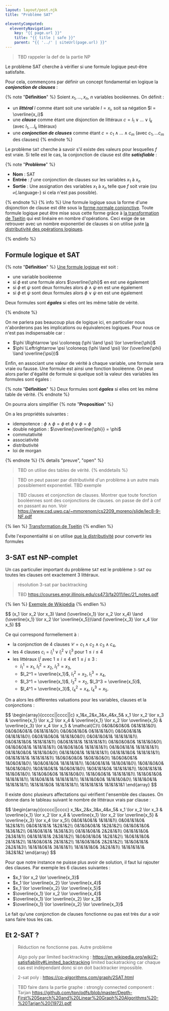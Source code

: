 ```yaml
---
layout: layout/post.njk
title: "Problème SAT"

eleventyComputed:
  eleventyNavigation:
    key: "{{ page.url }}"
    title: "{{ title | safe }}"
    parent: "{{ '../' | siteUrl(page.url) }}"
---
```


> TBD rappeler la def de la partie NP

Le problème SAT cherche à vérifier si une formule logique peut-être satisfaite.

Pour cela, commençons par définir un concept fondamental en logique la **_conjonction de clauses_** :

<div id="définition-clauses"></div>

{% note "**Définition**" %}
Soient $x_1, \dots, x_n$, $n$ variables booléennes. On définit :

- un **_littéral_** $l$ comme étant soit une variable $l = x_i$, soit sa négation $l = \overline{x_i}$
- une **_clause_** comme étant une disjonction de littéraux $c = l_1 \lor \dots \lor l_k$ (avec $l_1, \dots l_k$ littéraux)
- une **_conjonction de clauses_** comme étant $c = c_1 \land \dots \land c_m$ (avec $c_1, \dots c_m$ des clauses)
{% endnote %}

Le problème `SAT` cherche à savoir s'il existe des valeurs pour lesquelles $f$ est vraie. Si telle est le cas, la conjonction de clause est dite **_satisfiable_** :

{% note "**Problème**" %}

- **Nom** : SAT
- **Entrée** : $f$ une conjonction de clauses sur les variables $x_1$ à $x_n$
- **Sortie** : Une assignation des variables $x_1$ à $x_n$ telle que $f$ soit vraie (ou `∅`{.language-} si cela n'est pas possible).

{% endnote %}
{% info %}
Une formule logique sous la forme d'une disjonction de clause est dite sous la [forme normale conjonctive](https://fr.wikipedia.org/wiki/Forme_normale_conjonctive). Toute formule logique peut être mise sous cette forme grâce à [la transformation de Tseitin](https://fr.wikipedia.org/wiki/Transformation_de_Tseitin) qui est linéaire en nombre d'opérations. Ceci exige de se retrouver avec un nombre exponentiel de clauses si on utilise juste [la distributivité des opérations logiques](https://fr.wikipedia.org/wiki/Forme_normale_conjonctive#Conversion_lin%C3%A9aire_%C3%A9quisatisfiable).

{% endinfo %}

## Formule logique et SAT

{% note "**Définition**" %}
[Une formule logique](https://fr.wikipedia.org/wiki/Formule_logique) est soit :

- une variable booléenne
- si $\phi$ est une formule alors $\overline{\phi}$ en est une également
- si $\phi$ et $\psi$ sont deux formules alors $\phi \land \psi$ en est une également
- si $\phi$ et $\psi$ sont deux formules alors $\phi \lor \psi$ en est une également

Deux formules sont **_égales_** si elles ont les même table de vérité.

{% endnote %}

On ne parlera pas beaucoup plus de logique ici, en particulier nous n'aborderons pas les implications ou équivalences logiques. Pour nous ce n'est pas indispensable car :

- $\phi \Rightarrow \psi \coloneqq (\phi \land \psi) \lor \overline{\phi}$
- $\phi \Leftrightarrow \psi \coloneqq (\phi \land \psi) \lor (\overline{\phi} \land \overline{\psi})$

Enfin, en associant une valeur de vérité à chaque variable, une formule sera vraie ou fausse. Une formule est ainsi une fonction booléenne. On peut alors parler d'égalité de formule si quelque soit la valeur des variables les formules sont égales :

{% note "**Définition**" %}
Deux formules sont **_égales_** si elles ont les même table de vérité.
{% endnote %}

On pourra alors simplifier 
{% note "**Proposition**" %}

On a les propriétés suivantes :

- idempotence : $\phi \land \phi = \phi$ et $\phi \lor \phi = \phi$
- double négation : $\overline{\overline{\phi}} = \phi$
- commutativité 
- associativité
- distributivité
- loi de morgan

{% endnote %}
{% details "preuve", "open" %}

> TBD on utilise des tables de vérité.
{% enddetails %}

> TBD on peut passer par distributivité d'un problème à un autre mais possiblement exponentiel.
> TBD 
> exemple

> TBD clauses et conjonction de clauses. Montrer que toute fonction booléennes sont des conjonctions de clauses. on passe de dnf à cnf en passant au non. Voir <https://www.csd.uwo.ca/~mmorenom/cs2209_moreno/slide/lec8-9-NF.pdf>

{% lien %}
[Transformation de Tseitin](https://www.youtube.com/watch?v=v2uW258qIsM)
{% endlien %}

Évite l'exponentialité si on utilise [que la distributivité](https://fr.wikipedia.org/wiki/Forme_normale_conjonctive#Conversion_lin%C3%A9aire_%C3%A9quisatisfiable
) pour convertir les formules

## <span id="3-sat"></span>3-SAT est NP-complet

Un cas particulier important du problème `SAT` est le problème `3-SAT` ou toutes les clauses ont exactement 3 littéraux.

> résolution 3-sat par backtracking
>
> TBD <https://courses.engr.illinois.edu/cs473/fa2011/lec/21_notes.pdf>
>


{% lien %}
[Exemple de Wikipédia](https://fr.wikipedia.org/wiki/Probl%C3%A8me_3-SAT#Description)
{% endlien %}

<div>
$$
(x_1 \lor x_2 \lor x_3) \land (\overline{x_1} \lor x_2 \lor x_4) \land (\overline{x_1} \lor x_2 \lor \overline{x_5})\land (\overline{x_3} \lor x_4 \lor x_5)
$$
</div>

Ce qui correspond formellement à :

- la conjonction de 4 clauses $\mathcal{C} = c_1 \land c_2 \land c_3 \land c_4$,
- les 4 clauses $c_i = l_i^1 \lor l_i^2 \lor l_i^3$ pour $1\leq i \leq 4$
- les littéraux $l_i^j$ avec $1\leq i \leq 4$ et $1\leq j \leq 3$ :
  - $l_1^1 = x_1$, $l_1^2 = x_2$, $l_1^3 = x_3$,
  - $l_2^1 = \overline{x_1}$, $l_1^2 = x_2$, $l_1^3 = x_4$,
  - $l_3^1 = \overline{x_1}$, $l_3^2 = x_2$, $l_3^3 = \overline{x_5}$,
  - $l_4^1 = \overline{x_3}$, $l_4^2 = x_4$, $l_4^3 = x_5$.

On a alors les différentes valuations pour les variables, clauses et la conjonctions :

<div>
$$
\begin{array}{ccccc||cccc||c}
x_1&x_2&x_3&x_4&x_5& x_1 \lor x_2 \lor x_3 & \overline{x_1} \lor x_2 \lor x_4 & \overline{x_1} \lor x_2 \lor \overline{x_5} & \overline{x_3} \lor x_4 \lor x_5 & \mathcal{C}\\
0&0&0&0&0& 0&1&1&1&0\\
0&0&0&0&1& 0&1&1&1&0\\
0&0&0&1&0& 0&1&1&1&0\\
0&0&0&1&1& 0&1&1&1&0\\
0&0&1&0&0& 1&1&1&0&0\\
0&0&1&0&1& 1&1&1&1&1\\
0&0&1&1&0& 1&1&1&1&1\\
0&0&1&1&1& 1&1&1&1&1\\
0&1&0&0&0& 1&1&1&0&0\\
0&1&0&0&1& 1&1&1&1&1\\
0&1&0&1&0& 1&1&1&1&1\\
0&1&0&1&1& 1&1&1&1&1\\
0&1&1&0&0& 1&1&1&0&0\\
0&1&1&0&1& 1&1&1&1&1\\
0&1&1&1&0& 1&1&1&1&1\\
0&1&1&1&1& 1&1&1&1&1\\
1&0&0&0&0& 1&0&1&0&0\\
1&0&0&0&1& 1&0&0&1&0\\
1&0&0&1&0& 1&1&1&1&1\\
1&0&0&1&1& 1&1&0&1&0\\
1&0&1&0&0& 1&0&1&0&0\\
1&0&1&0&1& 1&0&0&1&0\\
1&0&1&1&0& 1&1&1&1&1\\
1&0&1&1&1& 1&1&0&1&0\\
1&1&0&0&0& 1&1&1&0&0\\
1&1&0&0&1& 1&1&1&1&1\\
1&1&0&1&0& 1&1&1&1&1\\
1&1&0&1&1& 1&1&1&1&1\\
1&1&1&0&0& 1&1&1&0&0\\
1&1&1&0&1& 1&1&1&1&1\\
1&1&1&1&0& 1&1&1&1&1\\
1&1&1&1&1& 1&1&1&1&1
\end{array}
$$
</div>

Il existe donc plusieurs affectations qui vérifient l'ensemble des clauses. On donne dans le tableau suivant le nombre de littéraux vrais par clause :

<div>
$$
\begin{array}{ccccc||cccc}
x_1&x_2&x_3&x_4&x_5& x_1 \lor x_2 \lor x_3 & \overline{x_1} \lor x_2 \lor x_4 & \overline{x_1} \lor x_2 \lor \overline{x_5} & \overline{x_3} \lor x_4 \lor x_5\\
0&0&1&0&1& 1&1&1&1\\
0&0&1&1&0& 1&2&1&1\\
0&0&1&1&1& 1&2&1&2\\
0&1&0&0&1& 1&2&1&2\\
0&1&0&1&0& 1&3&1&2\\
0&1&0&1&1& 1&3&1&3\\
0&1&1&0&1& 2&2&1&1\\
0&1&1&1&0& 2&3&1&1\\
0&1&1&1&1& 2&3&1&2\\
1&0&0&1&0& 1&2&1&2\\
1&0&1&1&0& 2&1&1&2\\
1&1&0&0&1& 2&1&1&2\\
1&1&0&1&0& 2&2&1&2\\
1&1&0&1&1& 2&2&1&3\\
1&1&1&0&1& 3&1&1&1\\
1&1&1&1&0& 3&2&1&1\\
1&1&1&1&1& 3&2&1&2
\end{array}
$$
</div>

Pour que notre instance ne puisse plus avoir de solution, il faut lui rajouter des clauses. Par exemple les 6 clauses suivantes :

- $x_1 \lor x_2 \lor \overline{x_3}$
- $x_1 \lor \overline{x_2} \lor \overline{x_4}$
- $x_1 \lor \overline{x_2} \lor \overline{x_5}$
- $\overline{x_1} \lor x_2 \lor \overline{x_4}$
- $\overline{x_1} \lor \overline{x_2} \lor x_3$
- $\overline{x_1} \lor \overline{x_2} \lor \overline{x_3}$

Le fait qu'une conjonction de clauses fonctionne ou pas est très dur a voir sans faire tous les cas.


## Et 2-SAT ?

> Réduction ne fonctionne pas. Autre problème
> 
> Algo poly par limited backtracking : <https://en.wikipedia.org/wiki/2-satisfiability#Limited_backtracking>
> limited backatracking car chaque cas est indépendant donc si on doit backtracker impossible.

> 2-sat poly : <https://cp-algorithms.com/graph/2SAT.html>

> TBD faire dans la partie graphe : strongly connected component : Tarjan <https://github.com/tpn/pdfs/blob/master/Depth-First%20Search%20and%20Linear%20Graph%20Algorithms%20-%20Tarjan%20(1972).pdf>
